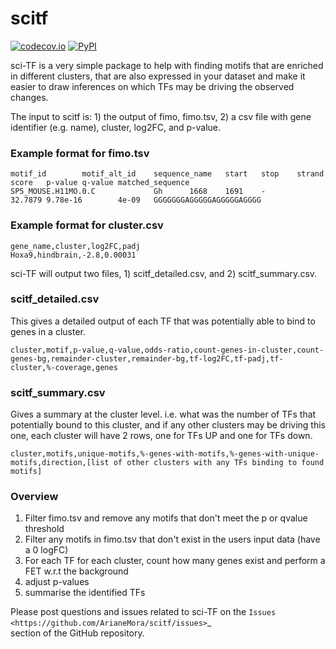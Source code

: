 # scitf
[![codecov.io](https://codecov.io/github/ArianeMora/scitf/coverage.svg?branch=master)](https://codecov.io/github/ArianeMora/scimo?branch=master)
[![PyPI](https://img.shields.io/pypi/v/scitf)](https://pypi.org/project/scitf/)


sci-TF is a very simple package to help with finding motifs that are enriched in different clusters, that are also 
expressed in your dataset and make it easier to draw inferences on which TFs may be driving the observed changes.

The input to scitf is: 1) the output of fimo, fimo.tsv, 2) a csv file with gene identifier (e.g. name), cluster, log2FC,
 and p-value.

### Example format for fimo.tsv
``` 
motif_id        motif_alt_id    sequence_name   start   stop    strand  score   p-value q-value matched_sequence
SP5_MOUSE.H11MO.0.C             Gh      1668    1691    -       32.7879 9.78e-16        4e-09   GGGGGGGAGGGGGAGGGGGAGGGG
```

### Example format for cluster.csv
``` 
gene_name,cluster,log2FC,padj
Hoxa9,hindbrain,-2.8,0.00031
```

sci-TF will output two files, 1) scitf_detailed.csv, and 2) scitf_summary.csv. 

### scitf_detailed.csv

This gives a detailed output of each TF that was potentially able to bind to genes in a cluster.
``` 
cluster,motif,p-value,q-value,odds-ratio,count-genes-in-cluster,count-genes-bg,remainder-cluster,remainder-bg,tf-log2FC,tf-padj,tf-cluster,%-coverage,genes
```

### scitf_summary.csv
Gives a summary at the cluster level. i.e. what was the number of TFs that potentially bound to this cluster, and if 
any other clusters may be driving this one, each cluster will have 2 rows, one for TFs UP and one for TFs down.
``` 
cluster,motifs,unique-motifs,%-genes-with-motifs,%-genes-with-unique-motifs,direction,[list of other clusters with any TFs binding to found motifs]
```

### Overview
1) Filter fimo.tsv and remove any motifs that don't meet the p or qvalue threshold
2) Filter any motifs in fimo.tsv that don't exist in the users input data (have a 0 logFC)
3) For each TF for each cluster, count how many genes exist and perform a FET w.r.t the background
4) adjust p-values
5) summarise the identified TFs

Please post questions and issues related to sci-TF on the `Issues <https://github.com/ArianeMora/scitf/issues>`_  
section of the GitHub repository.

